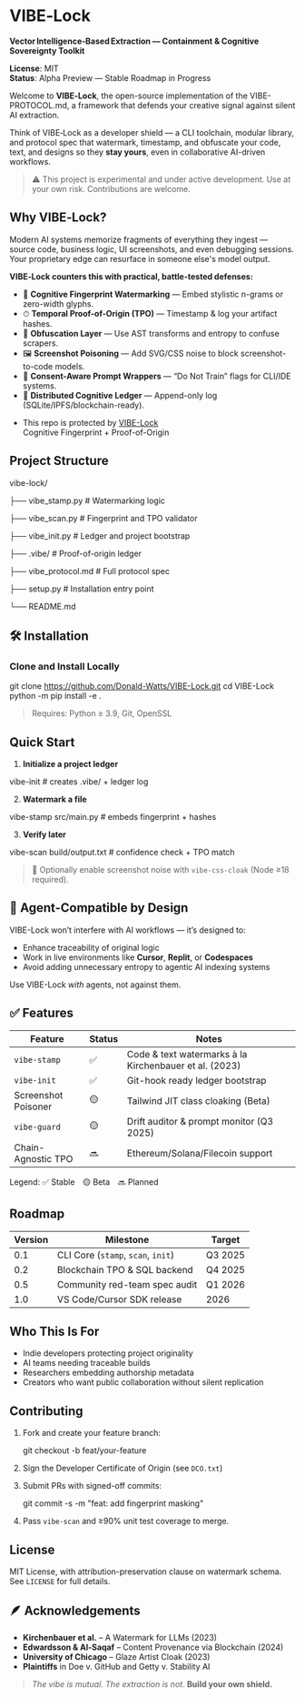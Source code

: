 # VIBE‑Lock

**Vector Intelligence‑Based Extraction — Containment & Cognitive Sovereignty Toolkit**



**License**: MIT  
**Status**: Alpha Preview — Stable Roadmap in Progress



Welcome to **VIBE‑Lock**, the open-source implementation of the VIBE-PROTOCOL.md, a framework that defends your creative signal against silent AI extraction.

Think of VIBE‑Lock as a developer shield — a CLI toolchain, modular library, and protocol spec that watermark, timestamp, and obfuscate your code, text, and designs so they **stay yours**, even in collaborative AI-driven workflows.

> ⚠️ This project is experimental and under active development. Use at your own risk. Contributions are welcome.



##  Why VIBE‑Lock?
Modern AI systems memorize fragments of everything they ingest — source code, business logic, UI screenshots, and even debugging sessions. Your proprietary edge can resurface in someone else's model output.

**VIBE‑Lock counters this with practical, battle-tested defenses:**

- 🧠 **Cognitive Fingerprint Watermarking** — Embed stylistic n-grams or zero-width glyphs.
- ⏱ **Temporal Proof-of-Origin (TPO)** — Timestamp & log your artifact hashes.
- 🔀 **Obfuscation Layer** — Use AST transforms and entropy to confuse scrapers.
- 🖼 **Screenshot Poisoning** — Add SVG/CSS noise to block screenshot-to-code models.
- 🚫 **Consent-Aware Prompt Wrappers** — “Do Not Train” flags for CLI/IDE systems.
- 🧾 **Distributed Cognitive Ledger** — Append-only log (SQLite/IPFS/blockchain-ready).

* This repo is protected by [VIBE-Lock](https://github.com/Donald-Watts/VIBE-Lock)  
 Cognitive Fingerprint + Proof-of-Origin 


##  Project Structure

vibe-lock/

├── vibe_stamp.py            # Watermarking logic

├── vibe_scan.py             # Fingerprint and TPO validator

├── vibe_init.py             # Ledger and project bootstrap

├── .vibe/                   # Proof-of-origin ledger

├── vibe_protocol.md         # Full protocol spec

├── setup.py                 # Installation entry point

└── README.md




## 🛠️ Installation
### Clone and Install Locally

git clone https://github.com/Donald-Watts/VIBE-Lock.git
cd VIBE-Lock
python -m pip install -e .


> Requires: Python ≥ 3.9, Git, OpenSSL



##  Quick Start
1. **Initialize a project ledger**  

vibe-init  # creates .vibe/ + ledger log


2. **Watermark a file**  

vibe-stamp src/main.py  # embeds fingerprint + hashes


3. **Verify later**  

vibe-scan build/output.txt  # confidence check + TPO match


> 🧪 Optionally enable screenshot noise with `vibe-css-cloak` (Node ≥18 required).



## 🔐 Agent-Compatible by Design
VIBE-Lock won’t interfere with AI workflows — it’s designed to:
- Enhance traceability of original logic
- Work in live environments like **Cursor**, **Replit**, or **Codespaces**
- Avoid adding unnecessary entropy to agentic AI indexing systems

Use VIBE-Lock *with* agents, not against them.



## ✅ Features
| Feature | Status | Notes |
|--------|--------|-------|
| `vibe-stamp` | ✅ | Code & text watermarks à la Kirchenbauer et al. (2023) |
| `vibe-init` | ✅ | Git-hook ready ledger bootstrap |
| Screenshot Poisoner | 🟡 | Tailwind JIT class cloaking (Beta) |
| `vibe-guard` | 🟡 | Drift auditor & prompt monitor (Q3 2025) |
| Chain-Agnostic TPO | 🔜 | Ethereum/Solana/Filecoin support |

Legend: ✅ Stable 🟡 Beta 🔜 Planned



##  Roadmap
| Version | Milestone | Target |
|---------|-----------|--------|
| 0.1     | CLI Core (`stamp`, `scan`, `init`) | Q3 2025 |
| 0.2     | Blockchain TPO & SQL backend       | Q4 2025 |
| 0.5     | Community red-team spec audit      | Q1 2026 |
| 1.0     | VS Code/Cursor SDK release         | 2026    |



##  Who This Is For
- Indie developers protecting project originality
- AI teams needing traceable builds
- Researchers embedding authorship metadata
- Creators who want public collaboration without silent replication



##  Contributing
1. Fork and create your feature branch:
  
   git checkout -b feat/your-feature
   
2. Sign the Developer Certificate of Origin (see `DCO.txt`)
3. Submit PRs with signed-off commits:
   
   git commit -s -m "feat: add fingerprint masking"
  
4. Pass `vibe-scan` and ≥90% unit test coverage to merge.



##  License
MIT License, with attribution-preservation clause on watermark schema.
See `LICENSE` for full details.



## 🪶 Acknowledgements
- **Kirchenbauer et al.** – A Watermark for LLMs (2023)
- **Edwardsson & Al-Saqaf** – Content Provenance via Blockchain (2024)
- **University of Chicago** – Glaze Artist Cloak (2023)
- **Plaintiffs** in Doe v. GitHub and Getty v. Stability AI

> _The vibe is mutual. The extraction is not._
> **Build your own shield.**

